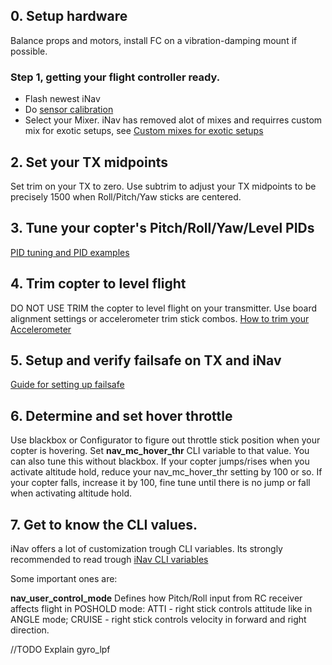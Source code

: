 ## 0. Setup hardware
Balance props and motors, install FC on a vibration-damping mount if possible.

### Step 1, getting your flight controller ready.

* Flash newest iNav
* Do [sensor calibration](https://github.com/iNavFlight/inav/wiki/4.-Sensor-calibration.)
* Select your Mixer. iNav has removed alot of mixes and requirres custom mix for exotic setups, see [Custom mixes for exotic setups](https://github.com/iNavFlight/inav/wiki/8.-Custom-mixes-for-exotic-setups#setups-that-can-be-implemented-with-custom-mixer)


## 2. Set your TX midpoints
Set trim on your TX to zero. Use subtrim to adjust your TX midpoints to be precisely 1500 when Roll/Pitch/Yaw sticks are centered.

## 3. Tune your copter's Pitch/Roll/Yaw/Level PIDs

[PID tuning and PID examples](https://github.com/iNavFlight/inav/wiki/6.-PID-tuning-and-PID-examples)

## 4. Trim copter to level flight
DO NOT USE TRIM the copter to level flight on your transmitter. Use board alignment settings or accelerometer trim stick combos.
[How to trim your Accelerometer](http://tldrify.com/elw)

## 5. Setup and verify failsafe on TX and iNav
[Guide for setting up failsafe](https://github.com/iNavFlight/inav/wiki/9.-Failsafe#setting-up-failsafe-with-return-to-home)

## 6. Determine and set hover throttle
Use blackbox or Configurator to figure out throttle stick position when your copter is hovering. Set **nav_mc_hover_thr** CLI variable to that value.
You can also tune this without blackbox. If your copter jumps/rises when you activate altitude hold, reduce your nav_mc_hover_thr setting by 100 or so. If your copter falls, increase it by 100, fine tune until there is no jump or fall when activating altitude hold.


## 7. Get to know the CLI values.
iNav offers a lot of customization trough CLI variables. Its strongly recommended to read trough [iNav CLI variables](https://github.com/iNavFlight/inav/wiki/iNav-CLI-variables)

Some important ones are:

**nav_user_control_mode** Defines how Pitch/Roll input from RC receiver affects flight in POSHOLD mode: ATTI - right stick controls attitude like in ANGLE mode; CRUISE - right stick controls velocity in forward and right direction.

//TODO Explain gyro_lpf